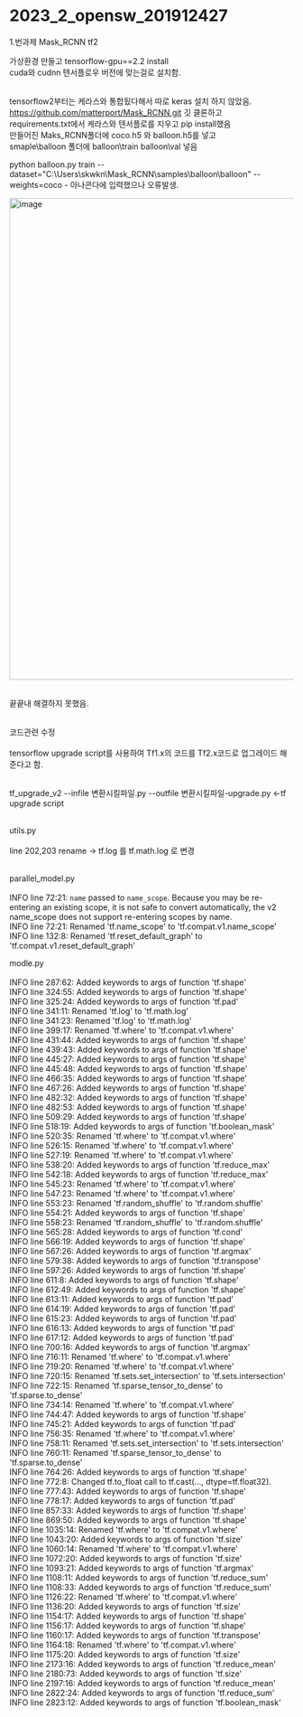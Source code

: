 # 2023_2_opensw_201912427

1.번과제 Mask_RCNN tf2

가상환경 만들고 tensorflow-gpu==2.2 install<br/>
cuda와 cudnn 텐서플로우 버전에 맞는걸로 설치함.<br/>

<br/>tensorflow2부터는 케라스와 통합됬다해서 따로 keras 설치 하지 않았음.<br/> 
https://github.com/matterport/Mask_RCNN.git 깃 클론하고
<br/>requirements.txt에서 케라스와 텐서플로를 지우고 pip install했음<br/>
만들어진 Maks_RCNN폴더에 coco.h5 와 balloon.h5를 넣고 
<br/>smaple\balloon 폴더에 balloon\train balloon\val 넣음 <br/>

python balloon.py train --dataset="C:\Users\skwkn\Mask_RCNN\samples\balloon\balloon" --weights=coco - 아나콘다에 입력했으나 오류발생.<br/>

<img width="853" alt="image" src="https://github.com/SeoGyeongWon/2023_2_opensw_201912427/assets/126853734/cdf9f925-1022-457a-8b02-3873b4ed6368"> <br/><br/>

끝끝내 해결하지 못했음.<br/><br/>


코드관련 수정  <br/><br/>
tensorflow upgrade script를 사용하여 Tf1.x의 코드를 Tf2.x코드로 업그레이드 해준다고 함.<br/><br/>

tf_upgrade_v2 --infile 변환시킬파일.py --outfile 변환시킬파일-upgrade.py <-tf upgrade script <br/><br/>


utils.py<br/><br/>
line 202,203 rename -> tf.log 를 tf.math.log 로 변경 <br/><br/>

parallel_model.py<br/><br/>
INFO line 72:21: `name` passed to `name_scope`. Because you may be re-entering an existing scope, it is not safe to convert automatically,  the v2 name_scope does not support re-entering scopes by name.<br/>
INFO line 72:21: Renamed 'tf.name_scope' to 'tf.compat.v1.name_scope'<br/>
INFO line 132:8: Renamed 'tf.reset_default_graph' to 'tf.compat.v1.reset_default_graph'<br/>


modle.py<br/><br/>
INFO line 287:62: Added keywords to args of function 'tf.shape'<br/>
INFO line 324:55: Added keywords to args of function 'tf.shape'<br/>
INFO line 325:24: Added keywords to args of function 'tf.pad'<br/>
INFO line 341:11: Renamed 'tf.log' to 'tf.math.log' <br/>
INFO line 341:23: Renamed 'tf.log' to 'tf.math.log' <br/>
INFO line 399:17: Renamed 'tf.where' to 'tf.compat.v1.where' <br/>
INFO line 431:44: Added keywords to args of function 'tf.shape' <br/>
INFO line 439:43: Added keywords to args of function 'tf.shape' <br/>
INFO line 445:27: Added keywords to args of function 'tf.shape' <br/>
INFO line 445:48: Added keywords to args of function 'tf.shape' <br/>
INFO line 466:35: Added keywords to args of function 'tf.shape' <br/>
INFO line 467:26: Added keywords to args of function 'tf.shape' <br/>
INFO line 482:32: Added keywords to args of function 'tf.shape' <br/>
INFO line 482:53: Added keywords to args of function 'tf.shape' <br/>
INFO line 509:29: Added keywords to args of function 'tf.shape' <br/>
INFO line 518:19: Added keywords to args of function 'tf.boolean_mask' <br/>
INFO line 520:35: Renamed 'tf.where' to 'tf.compat.v1.where' <br/>
INFO line 526:15: Renamed 'tf.where' to 'tf.compat.v1.where' <br/>
INFO line 527:19: Renamed 'tf.where' to 'tf.compat.v1.where' <br/>
INFO line 538:20: Added keywords to args of function 'tf.reduce_max' <br/>
INFO line 542:18: Added keywords to args of function 'tf.reduce_max'  <br/>
INFO line 545:23: Renamed 'tf.where' to 'tf.compat.v1.where' <br/>
INFO line 547:23: Renamed 'tf.where' to 'tf.compat.v1.where' <br/>
INFO line 553:23: Renamed 'tf.random_shuffle' to 'tf.random.shuffle' <br/>
INFO line 554:21: Added keywords to args of function 'tf.shape' <br/>
INFO line 558:23: Renamed 'tf.random_shuffle' to 'tf.random.shuffle' <br/>
INFO line 565:28: Added keywords to args of function 'tf.cond' <br/>
INFO line 566:19: Added keywords to args of function 'tf.shape' <br/>
INFO line 567:26: Added keywords to args of function 'tf.argmax' <br/>
INFO line 579:38: Added keywords to args of function 'tf.transpose' <br/>
INFO line 597:26: Added keywords to args of function 'tf.shape' <br/>
INFO line 611:8: Added keywords to args of function 'tf.shape' <br/>
INFO line 612:49: Added keywords to args of function 'tf.shape' <br/>
INFO line 613:11: Added keywords to args of function 'tf.pad' <br/>
INFO line 614:19: Added keywords to args of function 'tf.pad' <br/>
INFO line 615:23: Added keywords to args of function 'tf.pad' <br/>
INFO line 616:13: Added keywords to args of function 'tf.pad' <br/>
INFO line 617:12: Added keywords to args of function 'tf.pad' <br/>
INFO line 700:16: Added keywords to args of function 'tf.argmax' <br/>
INFO line 716:11: Renamed 'tf.where' to 'tf.compat.v1.where' <br/>
INFO line 719:20: Renamed 'tf.where' to 'tf.compat.v1.where' <br/>
INFO line 720:15: Renamed 'tf.sets.set_intersection' to 'tf.sets.intersection' <br/>
INFO line 722:15: Renamed 'tf.sparse_tensor_to_dense' to 'tf.sparse.to_dense' <br/>
INFO line 734:14: Renamed 'tf.where' to 'tf.compat.v1.where' <br/>
INFO line 744:47: Added keywords to args of function 'tf.shape' <br/>
INFO line 745:21: Added keywords to args of function 'tf.pad' <br/>
INFO line 756:35: Renamed 'tf.where' to 'tf.compat.v1.where' <br/>
INFO line 758:11: Renamed 'tf.sets.set_intersection' to 'tf.sets.intersection' <br/>
INFO line 760:11: Renamed 'tf.sparse_tensor_to_dense' to 'tf.sparse.to_dense' <br/>
INFO line 764:26: Added keywords to args of function 'tf.shape' <br/>
INFO line 772:8: Changed tf.to_float call to tf.cast(..., dtype=tf.float32). <br/>
INFO line 777:43: Added keywords to args of function 'tf.shape' <br/>
INFO line 778:17: Added keywords to args of function 'tf.pad' <br/>
INFO line 857:33: Added keywords to args of function 'tf.shape' <br/>
INFO line 869:50: Added keywords to args of function 'tf.shape' <br/>
INFO line 1035:14: Renamed 'tf.where' to 'tf.compat.v1.where' <br/>
INFO line 1043:20: Added keywords to args of function 'tf.size' <br/>
INFO line 1060:14: Renamed 'tf.where' to 'tf.compat.v1.where' <br/>
INFO line 1072:20: Added keywords to args of function 'tf.size' <br/>
INFO line 1093:21: Added keywords to args of function 'tf.argmax' <br/>
INFO line 1108:11: Added keywords to args of function 'tf.reduce_sum' <br/>
INFO line 1108:33: Added keywords to args of function 'tf.reduce_sum' <br/>
INFO line 1126:22: Renamed 'tf.where' to 'tf.compat.v1.where' <br/>
INFO line 1136:20: Added keywords to args of function 'tf.size' <br/>
INFO line 1154:17: Added keywords to args of function 'tf.shape' <br/>
INFO line 1156:17: Added keywords to args of function 'tf.shape' <br/>
INFO line 1160:17: Added keywords to args of function 'tf.transpose' <br/>
INFO line 1164:18: Renamed 'tf.where' to 'tf.compat.v1.where' <br/>
INFO line 1175:20: Added keywords to args of function 'tf.size' <br/>
INFO line 2173:16: Added keywords to args of function 'tf.reduce_mean' <br/>
INFO line 2180:73: Added keywords to args of function 'tf.size' <br/>
INFO line 2197:16: Added keywords to args of function 'tf.reduce_mean' <br/>
INFO line 2822:24: Added keywords to args of function 'tf.reduce_sum' <br/>
INFO line 2823:12: Added keywords to args of function 'tf.boolean_mask' <br/>



